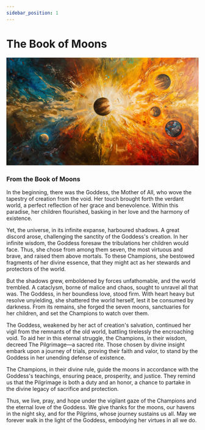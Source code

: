 ```yaml
---
sidebar_position: 1
---
```

# The Book of Moons

![Book of Moons](./assets/images/moonsview.webp)

### From the Book of Moons

In the beginning, there was the Goddess, the Mother of All, who wove the tapestry of creation from the void. Her touch
brought forth the verdant world, a perfect reflection of her grace and benevolence. Within this paradise, her children
flourished, basking in her love and the harmony of existence.

Yet, the universe, in its infinite expanse, harboured shadows. A great discord arose, challenging the sanctity of the
Goddess's creation. In her infinite wisdom, the Goddess foresaw the tribulations her children would face. Thus, she
chose from among them seven, the most virtuous and brave, and raised them above mortals. To these Champions, she
bestowed fragments of her divine essence, that they might act as her stewards and protectors of the world.

But the shadows grew, emboldened by forces unfathomable, and the world trembled. A cataclysm, borne of malice and chaos,
sought to unravel all that was. The Goddess, in her boundless love, stood firm. With heart heavy but resolve unyielding,
she shattered the world herself, lest it be consumed by darkness. From its remains, she forged the seven moons,
sanctuaries for her children, and set the Champions to watch over them.

The Goddess, weakened by her act of creation's salvation, continued her vigil from the remnants of the old world,
battling tirelessly the encroaching void. To aid her in this eternal struggle, the Champions, in their wisdom, decreed
The Pilgrimage—a sacred rite. Those chosen by divine insight embark upon a journey of trials, proving their faith and
valor, to stand by the Goddess in her unending defense of existence.

The Champions, in their divine rule, guide the moons in accordance with the Goddess's teachings, ensuring peace,
prosperity, and justice. They remind us that the Pilgrimage is both a duty and an honor, a chance to partake in the
divine legacy of sacrifice and protection.

Thus, we live, pray, and hope under the vigilant gaze of the Champions and the eternal love of the Goddess. We give
thanks for the moons, our havens in the night sky, and for the Pilgrims, whose journey sustains us all. May we forever
walk in the light of the Goddess, embodying her virtues in all we do.
